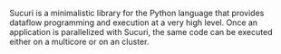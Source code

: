 Sucuri is a minimalistic library for the Python language that provides dataflow programming and execution at a very high level. Once an application is parallelized with Sucuri, the same code can be executed either on a multicore or on an cluster.